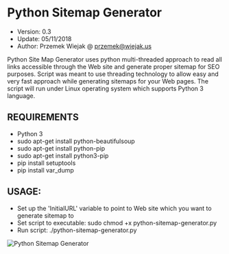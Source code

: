 # Python Sitemap Generator
- Version: 0.3
- Update: 05/11/2018
- Author: Przemek Wiejak @ przemek@wiejak.us

Python Site Map Generator uses python multi-threaded approach to read all links accessible through the Web site and generate proper sitemap for SEO purposes. 
Script was meant to use threading technology to allow easy and very fast approach while generating sitemaps for your Web pages.
The script will run under Linux operating system which supports Python 3 language.

## REQUIREMENTS
- Python 3
- sudo apt-get install python-beautifulsoup
- sudo apt-get install python-pip
- sudo apt-get install python3-pip
- pip install setuptools
- pip install var_dump

## USAGE:
- Set up the 'InitialURL' variable to point to Web site which you want to generate sitemap to
- Set script to executable: sudo chmod +x python-sitemap-generator.py
- Run script: ./python-sitemap-generator.py

![Python Sitemap Generator](https://raw.github.com/wiejakp/python-sitemap-generator/master/screenshot.png)
